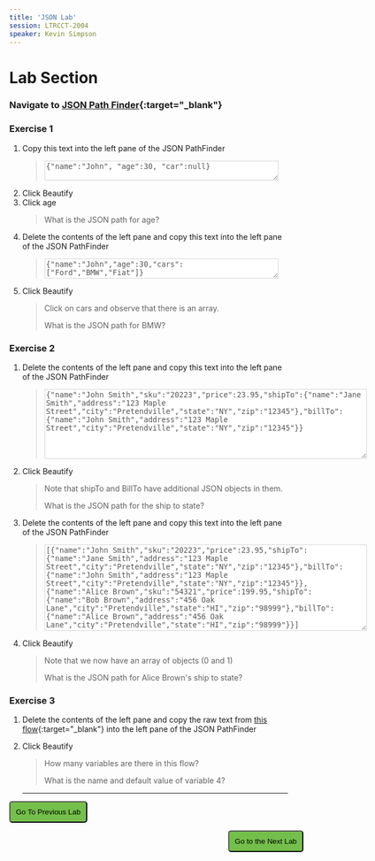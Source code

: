 ```yaml
---
title: 'JSON Lab'
session: LTRCCT-2004
speaker: Kevin Simpson
---
```


# Lab Section

### Navigate to [JSON Path Finder](https://jsonpathfinder.com/){:target="_blank"}
   
### Exercise 1

1. Copy this text into the left pane of the JSON PathFinder
     >  <textarea cols="50" disabled style= "background-color: #ffffff">{"name":"John", "age":30, "car":null} </textarea>
2. Click Beautify
3. Click age
   > What is the JSON path for age? 
   >
4. Delete the contents of the left pane and copy this text into the left pane of the JSON PathFinder
   >
   >   <textarea cols="50" disabled style= "background-color: #ffffff">{"name":"John","age":30,"cars":["Ford","BMW","Fiat"]}</textarea>
5. Click Beautify
   > Click on cars and observe that there is an array.
   >
   > What is the JSON path for BMW?

### Exercise 2

1. Delete the contents of the left pane and copy this text into the left pane of the JSON PathFinder
   >  <textarea cols="70" rows = "8" disabled style= "background-color: #ffffff">{"name":"John Smith","sku":"20223","price":23.95,"shipTo":{"name":"Jane Smith","address":"123 Maple Street","city":"Pretendville","state":"NY","zip":"12345"},"billTo":{"name":"John Smith","address":"123 Maple Street","city":"Pretendville","state":"NY","zip":"12345"}}</textarea>
   >

2. Click Beautify
   > Note that shipTo and BillTo have additional JSON objects in them.
   >
   > What is the JSON path for the ship to state?
   >
3. Delete the contents of the left pane and copy this text into the left pane of the JSON PathFinder
   > <textarea cols="70" rows = "10" disabled style= "background-color: #ffffff">[{"name":"John Smith","sku":"20223","price":23.95,"shipTo":{"name":"Jane Smith","address":"123 Maple Street","city":"Pretendville","state":"NY","zip":"12345"},"billTo":{"name":"John Smith","address":"123 Maple Street","city":"Pretendville","state":"NY","zip":"12345"}},{"name":"Alice Brown","sku":"54321","price":199.95,"shipTo":{"name":"Bob Brown","address":"456 Oak Lane","city":"Pretendville","state":"HI","zip":"98999"},"billTo":{"name":"Alice Brown","address":"456 Oak Lane","city":"Pretendville","state":"HI","zip":"98999"}}]</textarea>
   >

4. Click Beautify
   > Note that we now have an array of objects (0 and 1)
   >
   > What is the JSON path for Alice Brown's ship to state?

### Exercise 3

1. Delete the contents of the left pane and copy the raw text from [this flow](flows/CL_1_salesService_lang.json){:target="_blank"} into the left pane of the JSON PathFinder
2. Click Beautify
   > How many variables are there in this flow?
   >
   > What is the name and default value of variable 4?
    
    ---





















<script>
function mainPage() {window.location.href = "Lab_4";}
function nextLab() 
 {
 window.location.href = "Lab_5";
 }
</script>

<div id="button-row">
<button onclick="mainPage()" style="
  border-radius: 5px;
  background-color: rgb(116,191,75);
  padding: 10px;">Go To Previous Lab</button>

<button onclick="nextLab()" style="
  position: absolute;
  right: 200px;
  border-radius: 5px;
  background-color: rgb(116,191,75);
  padding: 10px;">Go to the Next Lab</button>

</div>